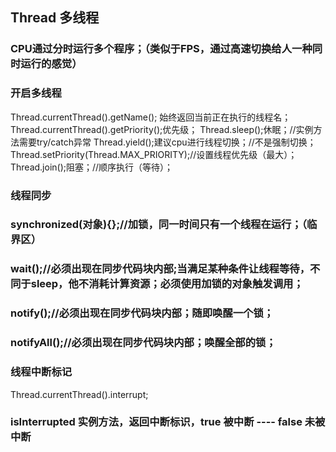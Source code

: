 ## Thread 多线程
### CPU通过分时运行多个程序；（类似于FPS，通过高速切换给人一种同时运行的感觉）
### 开启多线程
Thread.currentThread().getName();
始终返回当前正在执行的线程名；
Thread.currentThread().getPriority();优先级；
Thread.sleep();休眠；//实例方法需要try/catch异常
Thread.yield();建议cpu进行线程切换；//不是强制切换；
Thread.setPriority(Thread.MAX_PRIORITY);//设置线程优先级（最大）；
Thread.join();阻塞；//顺序执行（等待）；
### 线程同步
### synchronized(对象){};//加锁，同一时间只有一个线程在运行；（临界区）
### wait();//必须出现在同步代码块内部;当满足某种条件让线程等待，不同于sleep，他不消耗计算资源；必须使用加锁的对象触发调用；
### notify();//必须出现在同步代码块内部；随即唤醒一个锁；
### notifyAll();//必须出现在同步代码块内部；唤醒全部的锁；

### 线程中断标记
Thread.currentThread().interrupt;
### isInterrupted 实例方法，返回中断标识，true 被中断 ---- false 未被中断



